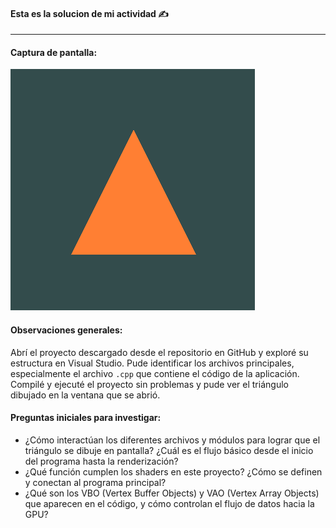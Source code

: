 #### Esta es la solucion de mi actividad ✍️
---

#### **Captura de pantalla:**
![image](../../../../assets/Actividad7.1.png)

#### **Observaciones generales:**
Abrí el proyecto descargado desde el repositorio en GitHub y exploré su estructura en Visual Studio. Pude identificar los archivos principales, especialmente el archivo `.cpp` que contiene el código de la aplicación. Compilé y ejecuté el proyecto sin problemas y pude ver el triángulo dibujado en la ventana que se abrió.

#### **Preguntas iniciales para investigar:**
- ¿Cómo interactúan los diferentes archivos y módulos para lograr que el triángulo se dibuje en pantalla? ¿Cuál es el flujo básico desde el inicio del programa hasta la renderización?
- ¿Qué función cumplen los shaders en este proyecto? ¿Cómo se definen y conectan al programa principal?
- ¿Qué son los VBO (Vertex Buffer Objects) y VAO (Vertex Array Objects) que aparecen en el código, y cómo controlan el flujo de datos hacia la GPU?